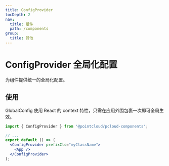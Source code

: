 ```yaml
---
title: ConfigProvider
tocDepth: 2
nav:
  title: 组件
  path: /components
group:
  title: 其他
---
```


# ConfigProvider 全局化配置

为组件提供统一的全局化配置。

## 使用

GlobalConfig 使用 React 的 context 特性，只需在应用外围包裹一次即可全局生效。

```jsx | pure
import { ConfigProvider } from '@pointcloud/pcloud-components';

// ...
export default () => (
  <ConfigProvider prefixCls="myClassName">
    <App />
  </ConfigProvider>
);
```

<API id="ConfigProvider" />
